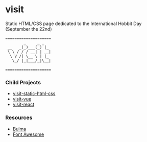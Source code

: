 # visit

Static HTML/CSS page dedicated to the International Hobbit Day (September the 22nd)

```
====================
        _     _ _         
 __   _(_)___(_) |_  
 \ \ / / / __| | __|
  \ V /| \__ \ | |_ 
   \_/ |_|___/_|\__|
                                                 
====================
```

### Child Projects

 - [visit-static-html-css](./static/README.md)
 - [visit-vue](./vue/README.md)
 - [visit-react](./react/README.md)

### Resources

 - [Bulma](https://bulma.io/)
 - [Font Awesome](https://fontawesome.com/)


